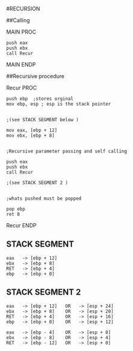 #RECURSION 

##Calling

  MAIN PROC
  
    push eax
    push ebx
    call Recur
    
  MAIN ENDP 
    
##Recursive procedure
  
  Recur PROC
  
    push ebp  ;stores orginal 
    mov ebp, esp ; esp is the stack pointer
  
  
    ;(see STACK SEGMENT below )
    
    mov eax, [ebp + 12] 
    mov ebx, [ebp + 8] 
    
    
    ;Recursive parameter passing and self calling
    
    push eax
    push ebx
    call Recur 
    
    ;(see STACK SEGMENT 2 ) 
    
    
    ;whats pushed must be popped 
    
    pop ebp
    ret 8
    
  Recur ENDP
    
    
## STACK SEGMENT
    
    eax   -> [ebp + 12]
    ebx   -> [ebp + 8]
    RET   -> [ebp + 4]
    ebp   -> [ebp + 0]
    
## STACK SEGMENT 2

    eax   -> [ebp + 12]   OR   -> [esp + 24] 
    ebx   -> [ebp + 8]    OR   -> [esp + 20]
    RET   -> [ebp + 4]    OR   -> [esp + 16]
    ebp   -> [ebp + 0]    OR   -> [esp + 12]
    
    eax   -> [ebp - 4]    OR   -> [esp + 8]
    ebx   -> [ebp - 8]    OR   -> [esp + 4]
    RET   -> [ebp - 12]   OR   -> [esp + 0] 
    
    
    

